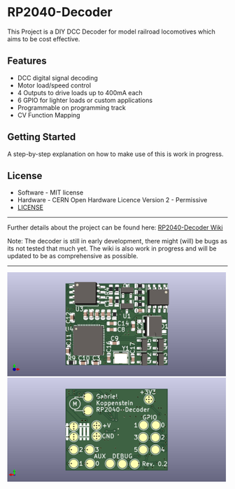 RP2040-Decoder
===============

This Project is a DIY DCC Decoder for model railroad locomotives which aims to be cost effective.

Features
--------

- DCC digital signal decoding
- Motor load/speed control
- 4 Outputs to drive loads up to 400mA each
- 6 GPIO for lighter loads or custom applications
- Programmable on programming track
- CV Function Mapping

Getting Started
------------

A step-by-step explanation on how to make use of this is work in progress.


License
-------
- Software - MIT license
- Hardware - CERN Open Hardware Licence Version 2 - Permissive
- [LICENSE](https://github.com/1nct/RP2040-Decoder/blob/main/LICENSE)

------------
Further details about the project can be found here:  [RP2040-Decoder Wiki](https://github.com/GabrielKoppenstein/pico-decoder/wiki)

Note: The decoder is still in early development, there might (will) be bugs as its not tested that much yet.
The wiki is also work in progress and will be updated to be as comprehensive as possible.

------------
<p float="left">
<img src="/docs/png/RP2040-Decoder-Rev_0_2_front.png" alt="PCB Front Side Image" title="Front" width="500"/>
<img src="/docs/png/RP2040-Decoder-Rev_0_2_back.png" alt="PCB Back Side Image" title="Back" width="500"/>
</p>

